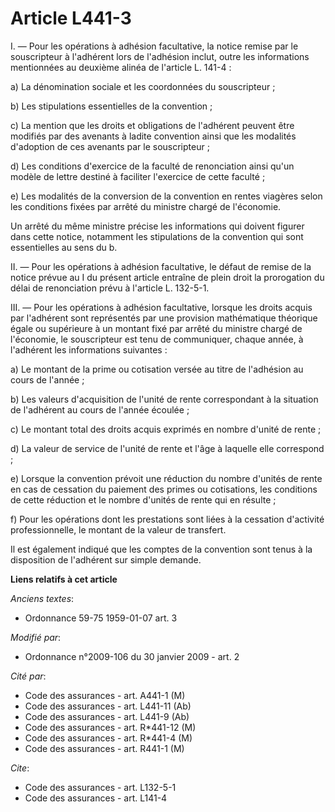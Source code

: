 # Article L441-3

I. ― Pour les opérations à adhésion facultative, la notice remise par le souscripteur à l'adhérent lors de l'adhésion inclut,
outre les informations mentionnées au deuxième alinéa de l'article L. 141-4 : 

a) La dénomination sociale et les coordonnées du souscripteur ; 

b) Les stipulations essentielles de la convention ; 

c) La mention que les droits et obligations de l'adhérent peuvent être modifiés par des avenants à ladite convention ainsi
que les modalités d'adoption de ces avenants par le souscripteur ; 

d) Les conditions d'exercice de la faculté de renonciation ainsi qu'un modèle de lettre destiné à faciliter l'exercice de
cette faculté ; 

e) Les modalités de la conversion de la convention en rentes viagères selon les conditions fixées par arrêté du ministre
chargé de l'économie. 

Un arrêté du même ministre précise les informations qui doivent figurer dans cette notice, notamment les stipulations de la
convention qui sont essentielles au sens du b. 

II. ― Pour les opérations à adhésion facultative, le défaut de remise de la notice prévue au I du présent article entraîne de
plein droit la prorogation du délai de renonciation prévu à l'article L. 132-5-1. 

III. ― Pour les opérations à adhésion facultative, lorsque les droits acquis par l'adhérent sont représentés par une
provision mathématique théorique égale ou supérieure à un montant fixé par arrêté du ministre chargé de l'économie, le
souscripteur est tenu de communiquer, chaque année, à l'adhérent les informations suivantes : 

a) Le montant de la prime ou cotisation versée au titre de l'adhésion au cours de l'année ; 

b) Les valeurs d'acquisition de l'unité de rente correspondant à la situation de l'adhérent au cours de l'année écoulée ; 

c) Le montant total des droits acquis exprimés en nombre d'unité de rente ; 

d) La valeur de service de l'unité de rente et l'âge à laquelle elle correspond ; 

e) Lorsque la convention prévoit une réduction du nombre d'unités de rente en cas de cessation du paiement des primes ou
cotisations, les conditions de cette réduction et le nombre d'unités de rente qui en résulte ; 

f) Pour les opérations dont les prestations sont liées à la cessation d'activité professionnelle, le montant de la valeur de
transfert. 

Il est également indiqué que les comptes de la convention sont tenus à la disposition de l'adhérent sur simple demande.

**Liens relatifs à cet article**

_Anciens textes_:

  - Ordonnance 59-75 1959-01-07 art. 3

_Modifié par_:

  - Ordonnance n°2009-106 du 30 janvier 2009 - art. 2

_Cité par_:

  - Code des assurances - art. A441-1 (M)
  - Code des assurances - art. L441-11 (Ab)
  - Code des assurances - art. L441-9 (Ab)
  - Code des assurances - art. R*441-12 (M)
  - Code des assurances - art. R*441-4 (M)
  - Code des assurances - art. R441-1 (M)

_Cite_:

  - Code des assurances - art. L132-5-1
  - Code des assurances - art. L141-4

